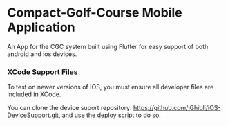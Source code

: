 # Compact-Golf-Course Mobile Application

An App for the CGC system built using Flutter for easy support of both android and ios devices.


### XCode Support Files

To test on newer versions of IOS, you must ensure all developer files are included in XCode. 

You can clone the device suport repository: https://github.com/iGhibli/iOS-DeviceSupport.git, and use the deploy script to do so.
